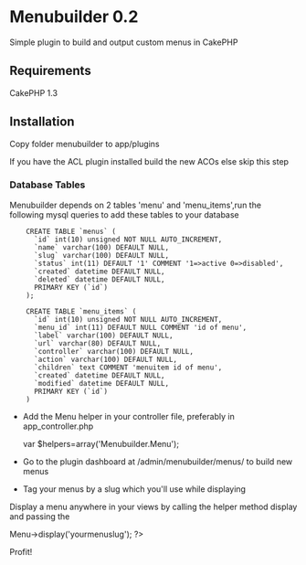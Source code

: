 Menubuilder 0.2
================

Simple plugin to build and output custom menus in CakePHP

## Requirements
 CakePHP 1.3

 
## Installation
 
Copy folder menubuilder to app/plugins

If you have the ACL plugin installed build the new ACOs else skip this step

### Database Tables
	
Menubuilder depends on 2 tables 'menu' and 'menu_items',run the following mysql queries to add these tables to your database

		CREATE TABLE `menus` (
		  `id` int(10) unsigned NOT NULL AUTO_INCREMENT,
		  `name` varchar(100) DEFAULT NULL,
		  `slug` varchar(100) DEFAULT NULL,
		  `status` int(11) DEFAULT '1' COMMENT '1=>active 0=>disabled',
		  `created` datetime DEFAULT NULL,
		  `deleted` datetime DEFAULT NULL,
		  PRIMARY KEY (`id`)
		);

		CREATE TABLE `menu_items` (
		  `id` int(10) unsigned NOT NULL AUTO_INCREMENT,
		  `menu_id` int(11) DEFAULT NULL COMMENT 'id of menu',
		  `label` varchar(100) DEFAULT NULL,
		  `url` varchar(80) DEFAULT NULL,
		  `controller` varchar(100) DEFAULT NULL,
		  `action` varchar(100) DEFAULT NULL,
		  `children` text COMMENT 'menuitem id of menu',
		  `created` datetime DEFAULT NULL,
		  `modified` datetime DEFAULT NULL,
		  PRIMARY KEY (`id`)
		)

	
- Add the Menu helper in your controller file, preferably in app_controller.php

	var $helpers=array('Menubuilder.Menu');

-	Go to the plugin dashboard at <your site address>/admin/menubuilder/menus/ to build new menus

-	Tag your menus by a slug which you'll use while displaying
		
Display a menu anywhere in your views by calling the helper method display and passing the 

<?php $this->Menu->display('yourmenuslug'); ?>
	

Profit!
